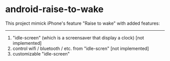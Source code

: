 # android-raise-to-wake
This project mimick iPhone's feature "Raise to wake" with added features:
- - - - - - - - - - 
1. "idle-screen" (which is a screensaver that display a clock) [not implemented]
2. control wifi / bluetooth / etc. from "idle-scren" [not implemented]
3. customizable "idle-screen"
